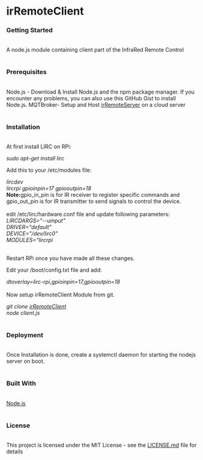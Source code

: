 # irRemoteClient


<h3>Getting Started</h3><br>
A node.js module containing client  part of the InfraRed Remote Control
<br>
<br>
<h3>Prerequisites</h3><br>
Node.js - Download & Install Node.js and the npm package manager. If you encounter any problems, you can also use this GitHub Gist to install Node.js.
MQTBroker- Setup and Host <a href="https://github.com/iotwale/irRemoteServer">irRemoteServer</a> on a cloud server 
<br>
<br>
<h3>Installation</h3><br>
At first install LIRC on RPi:<br>

_sudo apt-get install lirc_<br>

Add this to your /etc/modules file:<br>

_lircdev<br>
lircrpi gpioinpin=17 gpiooutpin=18<br>_
<b>Note:</b>gpio_in_pin is for IR receiver to register specific commands and gpio_out_pin is for IR transmitter to send signals to control the device.
<br><br>
edit /etc/lirc/hardware.conf file and update following parameters:
<br>
_LIRCDARGS="--uinput"<br>
DRIVER="default"<br>
DEVICE="/dev/lirc0"<br>
MODULES="lircrpi<br>
<br>_

Restart RPi once you have made all these changes.
<br>

Edit your /boot/config.txt file and add:
<br>

_dtoverlay=lirc-rpi,gpioinpin=17,gpiooutpin=18_
<br><br>
Now setup irRemoteClient Module from git.

_git clone <a href="https://github.com/iotwale/irRemoteClient">irRemoteClient</a><br>
node client.js_
<br>
<br>
<h3>Deployment</h3><br>
Once Installation is done, create a systemctl daemon for starting the nodejs server on boot.
<br><br>
<h3>Built With</h3><br>
<a href ="https://nodejs.org/en/">Node.js</a>
<br><br>
<h3>License</h3><br>
This project is licensed under the MIT License - see the <a href="https://github.com/iotwale/irRemoteClient/blob/master/LICENSE.md">LICENSE.md</a> file for details
